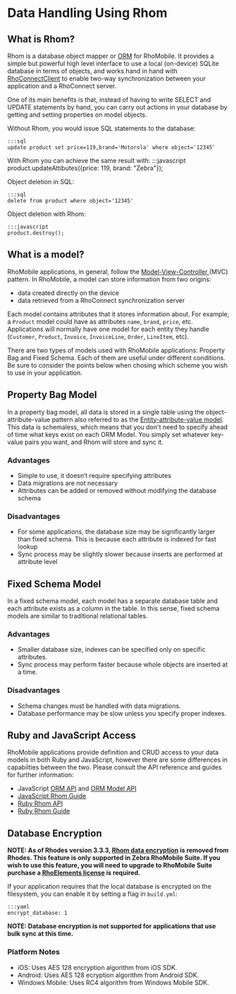 # Data Handling Using Rhom

## What is Rhom?

Rhom is a database object mapper or [ORM](https://en.wikipedia.org/wiki/Object-relational_mapping) for RhoMobile. It provides a simple but powerful high level interface to use a local (on-device) SQLite database in terms of objects, and works hand in hand with [RhoConnectClient](../api/RhoConnectClient) to enable two-way synchronization between your application and a RhoConnect server.

One of its main benefits is that, instead of having to write SELECT and UPDATE statements by hand, you can carry out actions in your database by getting and setting properties on model objects.

Without Rhom, you would issue SQL statements to the database:

    :::sql
    update product set price=119,brand='Motorola' where object='12345'

With Rhom you can achieve the same result with:
    :::javascript
    product.updateAttibutes({price: 119, brand: "Zebra"});

Object deletion in SQL:

    :::sql
    delete from product where object='12345'

Object deletion with Rhom:

    :::javascript
    product.destroy();

## What is a model?
RhoMobile applications, in general, follow the [Model-View-Controller  ](http://en.wikipedia.org/wiki/Model%E2%80%93view%E2%80%93controller) (MVC) pattern. In RhoMobile, a model can store information from two origins: 

* data created directly on the device
* data retrieved from a RhoConnect synchronization server

Each model contains attributes that it stores information about. For example, a `Product` model could have as attributes `name`, `brand`, `price`, etc. Applications will normally have one model for each entity they handle (`Customer`, `Product`, `Invoice`, `InvoiceLine`, `Order`, `LineItem`, etc).

There are two types of models used with RhoMobile applications: Property Bag and Fixed Schema. Each of them are useful under different conditions. Be sure to consider the points below when chosing which scheme you wish to use in your application.

## Property Bag Model

In a property bag model, all data is stored in a single table using the object-attribute-value pattern also referred to as the [Entity-attribute-value model](http://en.wikipedia.org/wiki/Entity-attribute-value_model). This data is schemaless, which means that you don't need to specify ahead of time what keys exist on each ORM Model. You simply set whatever key-value pairs you want, and Rhom will store and sync it.

### Advantages
* Simple to use, it doesn’t require specifying attributes
* Data migrations are not necessary
* Attributes can be added or removed without modifying the database schema

### Disadvantages
* For some applications, the database size may be significantly larger than fixed schema. This is because each attribute is indexed for fast lookup
* Sync process may be slightly slower because inserts are performed at attribute level

## Fixed Schema Model

In a fixed schema model, each model has a separate database table and each attribute exists as a column in the table. In this sense, fixed schema models are similar to traditional relational tables.

### Advantages
* Smaller database size, indexes can be specified only on specific attributes.
* Sync process may perform faster because whole objects are inserted at a time.

### Disadvantages
* Schema changes must be handled with data migrations.
* Database performance may be slow unless you specify proper indexes.

## Ruby and JavaScript Access
RhoMobile applications provide definition and CRUD access to your data models in both Ruby and JavaScript, however there are some differences in capabilties between the two. Please consult the API reference and guides for further information:


* JavaScript [ORM API](../api/Orm) and [ORM Model API](../api/OrmModel) 
* [JavaScript Rhom Guide](rhom_js) 
* [Ruby Rhom API](../api/rhom-api) 
* [Ruby Rhom Guide](rhom_ruby) 


## Database Encryption

**NOTE: As of Rhodes version 3.3.3, [Rhom data encryption](../../2.2.0/rhodes/rhom#database-encryption) is removed from Rhodes. This feature is only supported in Zebra RhoMobile Suite. If you wish to use this feature, you will need to upgrade to RhoMobile Suite purchase a [RhoElements license](licensing) is required.**

If your application requires that the local database is encrypted on the filesystem, you can enable it by setting a flag in `build.yml`:

    :::yaml
    encrypt_database: 1

**NOTE: Database encryption is not supported for applications that use bulk sync at this time.**

### Platform Notes
* iOS: Uses AES 128 encryption algorithm from iOS SDK.
* Android: Uses AES 128 ecryption algorithm from Android SDK.
* Windows Mobile: Uses RC4 algorithm from Windows Mobile SDK.

